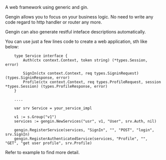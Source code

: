 A web framework using generic and gin.

Gengin allows you to focus on your business logic. No need to write any code regard to http handler or router any more.

Gengin can also generate restful inteface descriptions automatically.

You can use just a few lines code to create a web application, sth like below:

```
    type Service interface {
        Auth(ctx context.Context, token string) (*types.Session, error)
    
        SignIn(ctx context.Context, req types.SigninRequest) (types.SigninResponse, error)
        Profile(ctx context.Context, req types.ProfileRequest, session *types.Session) (types.ProfileResponse, error)
    }
    
    ....
    
    var srv Service = your_service_impl
    
    v1 := s.Group("v1")
    services := gengin.NewServices("usr", v1, "User", srv.Auth, nil)
	
    gengin.RegisterService(services, "SignIn", "", "POST", "login", srv.SignIn)
    gengin.RegisterAuthenticatedService(services, "Profile", "", "GET", "get user profile", srv.Profile)
```

Refer to example to find more detail.
